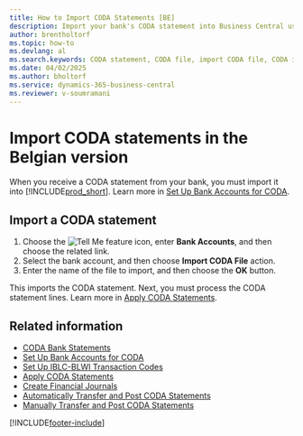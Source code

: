 ```yaml
---
title: How to Import CODA Statements [BE]
description: Import your bank's CODA statement into Business Central using Import CODA File.
author: brentholtorf
ms.topic: how-to
ms.devlang: al
ms.search.keywords: CODA statement, CODA file, import CODA file, CODA import, Belgian version
ms.date: 04/02/2025
ms.author: bholtorf
ms.service: dynamics-365-business-central
ms.reviewer: v-soumramani
---
```


# Import CODA statements in the Belgian version

When you receive a CODA statement from your bank, you must import it into [!INCLUDE[prod_short](../../includes/prod_short.md)]. Learn more in [Set Up Bank Accounts for CODA](how-to-set-up-bank-accounts-for-coda.md).  

## Import a CODA statement  

1. Choose the ![Tell Me feature](../../media/ui-search/search_small.png "Tell me what you want to do") icon, enter **Bank Accounts**, and then choose the related link.  
1. Select the bank account, and then choose **Import CODA File** action.  
1. Enter the name of the file to import, and then choose the **OK** button.  

This imports the CODA statement. Next, you must process the CODA statement lines. Learn more in [Apply CODA Statements](how-to-apply-coda-statements.md).  

## Related information

- [CODA Bank Statements](coda-bank-statements.md)   
- [Set Up Bank Accounts for CODA](how-to-set-up-bank-accounts-for-coda.md)   
- [Set Up IBLC-BLWI Transaction Codes](how-to-set-up-iblc-blwi-transaction-codes.md)   
- [Apply CODA Statements](how-to-apply-coda-statements.md)   
- [Create Financial Journals](how-to-create-financial-journals.md)   
- [Automatically Transfer and Post CODA Statements](how-to-automatically-transfer-and-post-coda-statements.md)   
- [Manually Transfer and Post CODA Statements](how-to-manually-transfer-and-post-coda-statements.md)

[!INCLUDE[footer-include](../../includes/footer-banner.md)]
